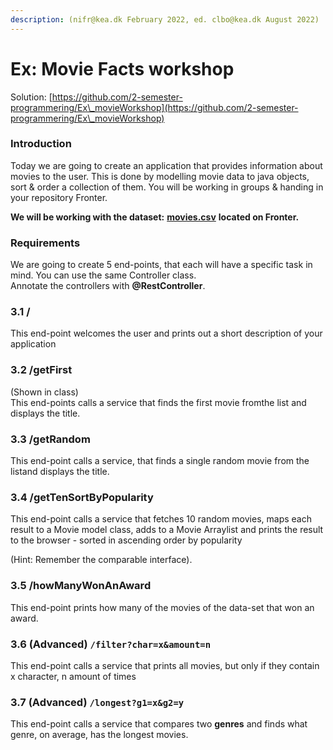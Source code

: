 ```yaml
---
description: (nifr@kea.dk February 2022, ed. clbo@kea.dk August 2022)
---
```


# Ex: Movie Facts workshop

Solution: [https://github.com/2-semester-programmering/Ex\_movieWorkshop](https://github.com/2-semester-programmering/Ex\_movieWorkshop)

### Introduction

Today we are going to create an application that provides information about movies to the user. This is done by modelling movie data to java objects, sort & order a collection of them. You will be working in groups & handing in your repository Fronter.

**We will be working with the dataset:** [**movies.csv**](https://github.com/2-semester-programmering/movie-workshop/blob/master/resources/imdb-data.csv) **located on Fronter.**

### Requirements

We are going to create 5 end-points, that each will have a specific task in mind. You can use the same Controller class.\
Annotate the controllers with **@RestController**.

### 3.1 /

This end-point welcomes the user and prints out a short description of your application

### 3.2 /getFirst

(Shown in class)\
This end-points calls a service that finds the first movie fromthe list and displays the title.

### 3.3 /getRandom

This end-point calls a service, that finds a single random movie from the listand displays the title.

### 3.4 /getTenSortByPopularity

This end-point calls a service that fetches 10 random movies, maps each result to a Movie model class, adds to a Movie Arraylist and prints the result to the browser - sorted in ascending order by popularity&#x20;

(Hint: Remember the comparable interface).

### 3.5 /howManyWonAnAward

This end-point prints how many of the movies of the data-set that won an award.

### 3.6 (Advanced) `/filter?char=x&amount=n`

This end-point calls a service that prints all movies, but only if they contain x character, n amount of times

### 3.7 (Advanced) `/longest?g1=x&g2=y`

This end-point calls a service that compares two **genres** and finds what genre, on average, has the longest movies.
